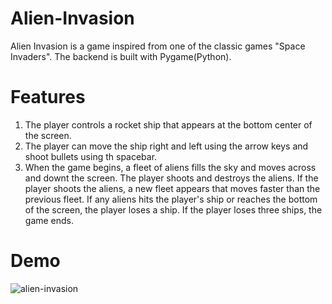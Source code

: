 # Alien-Invasion
Alien Invasion is a game inspired from one of the classic games "Space Invaders". The backend is built with Pygame(Python).

# Features
1. The player controls a rocket ship that appears at the bottom center of the screen.
2. The player can move the ship right and left using the arrow keys and shoot bullets using th spacebar.
3. When the game begins, a fleet of aliens fills the sky and moves across and downt the screen. The player shoots and destroys the aliens. If the player shoots the aliens, a new fleet appears that moves faster than the previous fleet. If any aliens hits the player's ship or reaches the bottom of the screen, the player loses a ship. If the player loses three ships, the game ends.

# Demo 

![alien-invasion](https://user-images.githubusercontent.com/69501884/118932736-375cd700-b8fd-11eb-84ee-9918d7c04c98.gif)
